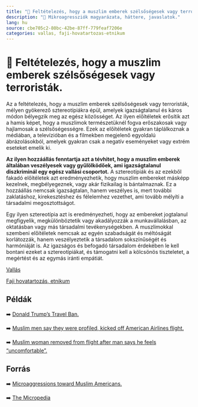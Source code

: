 ```yaml
---
title: "🚫 Feltételezés, hogy a muszlim emberek szélsőségesek vagy terroristák."
description: "🚫 Mikroagressziók magyarázata, háttere, javaslatok."
lang: hu
source: cbe705c2-80bc-42be-87ff-779feaf7206e
categories: vallas, faji-hovatartozas-etnikum
---
```


<div class="wiki-content agression-title">

# 🚫 Feltételezés, hogy a muszlim emberek szélsőségesek vagy terroristák.

Az a feltételezés, hogy a muszlim emberek szélsőségesek vagy terroristák, mélyen gyökerező sztereotípiákra épül, amelyek igazságtalanul és káros módon bélyegzik meg az egész közösséget. Az ilyen előítéletek erősítik azt a hamis képet, hogy a muszlimok természetüknél fogva erőszakosak vagy hajlamosak a szélsőségességre. Ezek az előítéletek gyakran táplálkoznak a médiában, a televízióban és a filmekben megjelenő egyoldalú ábrázolásokból, amelyek gyakran csak a negatív eseményeket vagy extrém eseteket emelik ki.

**Az ilyen hozzáállás fenntartja azt a tévhitet, hogy a muszlim emberek általában veszélyesek vagy gyűlölködőek, ami igazságtalanul diszkriminál egy egész vallási csoportot.** A sztereotípiák és az ezekből fakadó előítéletek azt eredményezhetik, hogy muszlim embereket másképp kezelnek, megbélyegeznek, vagy akár fizikailag is bántalmaznak. Ez a hozzáállás nemcsak igazságtalan, hanem veszélyes is, mert további zaklatáshoz, kirekesztéshez és félelemhez vezethet, ami tovább mélyíti a társadalmi megosztottságot.

Egy ilyen sztereotípia azt is eredményezheti, hogy az embereket jogtalanul megfigyelik, megkülönböztetik vagy akadályozzák a munkavállalásban, az oktatásban vagy más társadalmi tevékenységekben. A muszlimokkal szembeni előítéletek nemcsak az egyén szabadságát és méltóságát korlátozzák, hanem veszélyeztetik a társadalom sokszínűségét és harmóniáját is. Az igazságos és befogadó társadalom érdekében le kell bontani ezeket a sztereotípiákat, és támogatni kell a kölcsönös tiszteletet, a megértést és az egymás iránti empátiát.

<div class="categories">

[Vallás](/#/entry?id=vallas)

[Faji hovatartozás, etnikum](/#/entry?id=faji-hovatartozas-etnikum)

</div>

## Példák

➡️ [Donald Trump’s Travel Ban.](https://www.amnesty.org.uk/licence-discriminate-trumps-muslim-refugee-ban)

➡️ [Muslim men say they were profiled, kicked off American Airlines flight.](https://www.businessinsider.com/muslim-american-airlines-flight-cancelled-dfw-2019-9)

➡️ [Muslim woman removed from flight after man says he feels “uncomfortable”.](https://www.independent.co.uk/travel/news-and-advice/muslim-woman-passenger-removed-flight-uncomfortable-american-airlines-b1723547.html )

## Forrás

➡️ [Microaggressions toward Muslim Americans.](https://quod.lib.umich.edu/j/jmmh/10381607.0006.203/--subtle-and-overt-forms-of-islamophobia-microaggressions?rgn=main;view=fulltext )

➡️ [The Micropedia](https://www.themicropedia.org/)


</div>